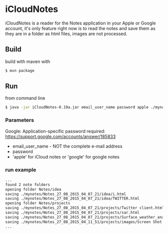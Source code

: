 # iCloudNotes

iCloudNotes is a reader for the Notes application in your Apple or Google account, it's only feature right now is to read the notes and save them as they are in a folder as html files, images are not processed.

## Build
build with maven with 
```sh
$ mvn package
```
## Run
from command line
```sh
$ java -jar iCloudNotes-0.19a.jar email_user_name password apple ./mynotes
```
### Parameters
Google: Application-specific password required: https://support.google.com/accounts/answer/185833

- email_user_name - NOT the complete e-mail address
- password 
- 'apple' for iCloud notes or 'google' for google notes

### run example
```sh
...
found 2 note folders
opening folder Notes/idea
saving ./mynotes/Notes_27_08_2015_04_07_21/idea/i.html
saving ./mynotes/Notes_27_08_2015_04_07_21/idea/TWITTER.html
opening folder Notes/projects
saving ./mynotes/Notes_27_08_2015_04_07_21/projects/Twitter client.html
saving ./mynotes/Notes_27_08_2015_04_07_21/projects/sar.html
saving ./mynotes/Notes_27_08_2015_04_07_21/projects/Surface_weather_analysis.html
saving ./mynotes/Notes_27_08_2015_04_11_51/projects/images/Screen Shot 2015-06-02 at 20.55.04.png
...
```
